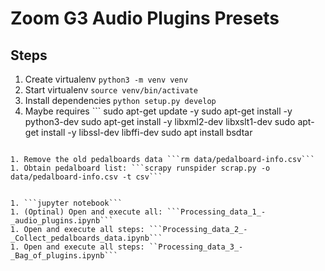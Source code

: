# Zoom G3 Audio Plugins Presets

## Steps

1. Create virtualenv ```python3 -m venv venv```
1. Start virtualenv ```source venv/bin/activate```
1. Install dependencies ```python setup.py develop```
1. Maybe requires ```
sudo apt-get update -y
sudo apt-get install -y python3-dev
sudo apt-get install -y libxml2-dev libxslt1-dev
sudo apt-get install -y libssl-dev libffi-dev
sudo apt install bsdtar
```

1. Remove the old pedalboards data ```rm data/pedalboard-info.csv```
1. Obtain pedalboard list: ```scrapy runspider scrap.py -o data/pedalboard-info.csv -t csv```


1. ```jupyter notebook```
1. (Optinal) Open and execute all: ```Processing_data_1_-_audio_plugins.ipynb```
1. Open and execute all steps: ```Processing_data_2_-_Collect_pedalboards_data.ipynb```
1. Open and execute all steps: ``Processing_data_3_-_Bag_of_plugins.ipynb```
